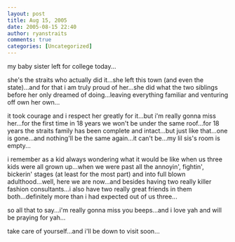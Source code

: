 ```yaml
---
layout: post
title: Aug 15, 2005
date: 2005-08-15 22:40
author: ryanstraits
comments: true
categories: [Uncategorized]
---
```

my baby sister left for college today...

she's the straits who actually did it...she left this town (and even the state)...and for that i am truly proud of her...she did what the two siblings before her only dreamed of doing...leaving everything familiar and venturing off own her own...

it took courage and i respect her greatly for it...but i'm really gonna miss her...for the first time in 18 years we won't be under the same roof...for 18 years the straits family has been complete and intact...but just like that...one is gone...and nothing'll be the same again...it can't be...my lil sis's room is empty...

i remember as a kid always wondering what it would be like when us three kids were all grown up...when we were past all the annoyin', fightin', bickerin' stages (at least for the most part) and into full blown adulthood...well, here we are now...and besides having two really killer fashion consultants...i also have two really great friends in them both...definitely more than i had expected out of us three...

so all that to say...i'm really gonna miss you beeps...and i love yah and will be praying for yah...

take care of yourself...and i'll be down to visit soon...
